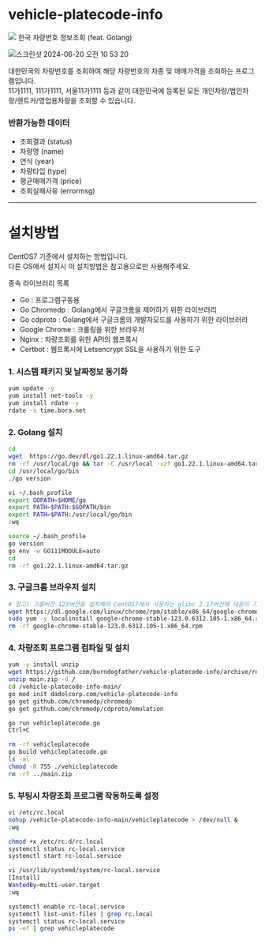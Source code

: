 # vehicle-platecode-info
<img src="https://img.shields.io/github/size/burndogfather/vehicle-platecode-info/vehicleplatecode.go"/>
한국 차량번호 정보조회 (feat. Golang)
   
![스크린샷 2024-06-20 오전 10 53 20](https://github.com/burndogfather/vehicle-platecode-info/assets/101985768/0556fb4b-44ec-4b91-b5da-3e128c98418b)
   
대한민국의 차량번호를 조회하여 해당 차량번호의 차종 및 매매가격을 조회하는 프로그램입니다.   
11가1111, 111가1111, 서울11가1111 등과 같이 대한민국에 등록된 모든 개인차량/법인차량/렌트카/영업용차량을 조회할 수 있습니다.
   
### 반환가능한 데이터  
   
- 조회결과 (status)
- 차량명 (name)
- 연식 (year)
- 차량타입 (type)
- 평균매매가격 (price)
- 조회실패사유 (errormsg)
   
------  
   
# 설치방법
  
CentOS7 기준에서 설치하는 방법입니다.   
다른 OS에서 설치시 이 설치방법은 참고용으로만 사용해주세요.
   
종속 라이브러리 목록   
- Go : 프로그램구동용
- Go Chromedp : Golang에서 구글크롬을 제어하기 위한 라이브러리
- Go cdproto : Golang에서 구글크롬의 개발자모드를 사용하기 위한 라이브러리
- Google Chrome : 크롤링을 위한 브라우저
- Nginx : 차량조회를 위한 API의 웹프록시
- Certbot : 웹프록시에 Letsencrypt SSL을 사용하기 위한 도구
   

### 1. 시스템 패키지 및 날짜정보 동기화
  
```bash
yum update -y
yum install net-tools -y
yum install rdate -y
rdate -s time.bora.net
```


### 2. Golang 설치
  
```bash
cd
wget  https://go.dev/dl/go1.22.1.linux-amd64.tar.gz
rm -rf /usr/local/go && tar -C /usr/local -xzf go1.22.1.linux-amd64.tar.gz
cd /usr/local/go/bin
./go version

vi ~/.bash_profile
export GOPATH=$HOME/go
export PATH=$PATH:$GOPATH/bin
export PATH=$PATH:/usr/local/go/bin
:wq

source ~/.bash_profile
go version
go env -w GO111MODULE=auto
cd 
rm -rf go1.22.1.linux-amd64.tar.gz
```


### 3. 구글크롬 브라우저 설치
  
```bash
# 참고) 크롬버전 123버전을 설치해야 CentOS7에서 사용하는 glibc 2.17버전에 대응이 가능함.
wget https://dl.google.com/linux/chrome/rpm/stable/x86_64/google-chrome-stable-123.0.6312.105-1.x86_64.rpm
sudo yum -y localinstall google-chrome-stable-123.0.6312.105-1.x86_64.rpm
rm -rf google-chrome-stable-123.0.6312.105-1.x86_64.rpm
```


### 4. 차량조회 프로그램 컴파일 및 설치
  
```bash
yum -y install unzip
wget https://github.com/burndogfather/vehicle-platecode-info/archive/refs/heads/main.zip
unzip main.zip -d /
cd /vehicle-platecode-info-main/
go mod init dadolcorp.com/vehicle-platecode-info
go get github.com/chromedp/chromedp
go get github.com/chromedp/cdproto/emulation

go run vehicleplatecode.go
Ctrl+C

rm -rf vehicleplatecode
go build vehicleplatecode.go 
ls -al
chmod -R 755 ./vehicleplatecode
rm -rf ../main.zip
```


### 5. 부팅시 차량조회 프로그램 작동하도록 설정
  
```bash
vi /etc/rc.local
nohup /vehicle-platecode-info-main/vehicleplatecode > /dev/null &
:wq

chmod +x /etc/rc.d/rc.local
systemctl status rc-local.service
systemctl start rc-local.service

vi /usr/lib/systemd/system/rc-local.service
[Install]
WantedBy=multi-user.target
:wq

systemctl enable rc-local.service
systemctl list-unit-files | grep rc.local
systemctl status rc-local.service
ps -ef | grep vehicleplatecode
```